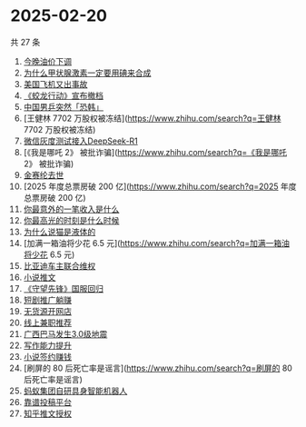 # 2025-02-20

共 27 条

<!-- BEGIN ZHIHUSEARCH -->
<!-- 最后更新时间 Thu Feb 20 2025 20:42:14 GMT+0800 (China Standard Time) -->
1. [今晚油价下调](https://www.zhihu.com/search?q=今晚油价下调)
1. [为什么甲状腺激素一定要用碘来合成](https://www.zhihu.com/search?q=为什么甲状腺激素一定要用碘来合成)
1. [美国飞机又出事故](https://www.zhihu.com/search?q=美国飞机又出事故)
1. [《蛟龙行动》宣布撤档](https://www.zhihu.com/search?q=《蛟龙行动》宣布撤档)
1. [中国男乒突然「恐韩」](https://www.zhihu.com/search?q=中国男乒突然「恐韩」)
1. [王健林 7702 万股权被冻结](https://www.zhihu.com/search?q=王健林 7702 万股权被冻结)
1. [微信灰度测试接入DeepSeek-R1](https://www.zhihu.com/search?q=微信灰度测试接入DeepSeek-R1)
1. [《我是哪吒 2》 被批诈骗](https://www.zhihu.com/search?q=《我是哪吒 2》 被批诈骗)
1. [金赛纶去世](https://www.zhihu.com/search?q=金赛纶去世)
1. [2025 年度总票房破 200 亿](https://www.zhihu.com/search?q=2025 年度总票房破 200 亿)
1. [你最意外的一笔收入是什么](https://www.zhihu.com/search?q=你最意外的一笔收入是什么)
1. [你最高光的时刻是什么时候](https://www.zhihu.com/search?q=你最高光的时刻是什么时候)
1. [为什么说猫是液体的](https://www.zhihu.com/search?q=为什么说猫是液体的)
1. [加满一箱油将少花 6.5 元](https://www.zhihu.com/search?q=加满一箱油将少花 6.5 元)
1. [比亚迪车主联合维权](https://www.zhihu.com/search?q=比亚迪车主联合维权)
1. [小说推文](https://www.zhihu.com/search?q=小说推文)
1. [《守望先锋》国服回归](https://www.zhihu.com/search?q=《守望先锋》国服回归)
1. [短剧推广躺赚](https://www.zhihu.com/search?q=短剧推广躺赚)
1. [无货源开网店](https://www.zhihu.com/search?q=无货源开网店)
1. [线上兼职推荐](https://www.zhihu.com/search?q=线上兼职推荐)
1. [广西巴马发生3.0级地震](https://www.zhihu.com/search?q=广西巴马发生3.0级地震)
1. [写作能力提升](https://www.zhihu.com/search?q=写作能力提升)
1. [小说签约赚钱](https://www.zhihu.com/search?q=小说签约赚钱)
1. [刷屏的 80 后死亡率是谣言](https://www.zhihu.com/search?q=刷屏的 80 后死亡率是谣言)
1. [蚂蚁集团自研具身智能机器人](https://www.zhihu.com/search?q=蚂蚁集团自研具身智能机器人)
1. [靠谱投稿平台](https://www.zhihu.com/search?q=靠谱投稿平台)
1. [知乎推文授权](https://www.zhihu.com/search?q=知乎推文授权)
<!-- END ZHIHUSEARCH -->
